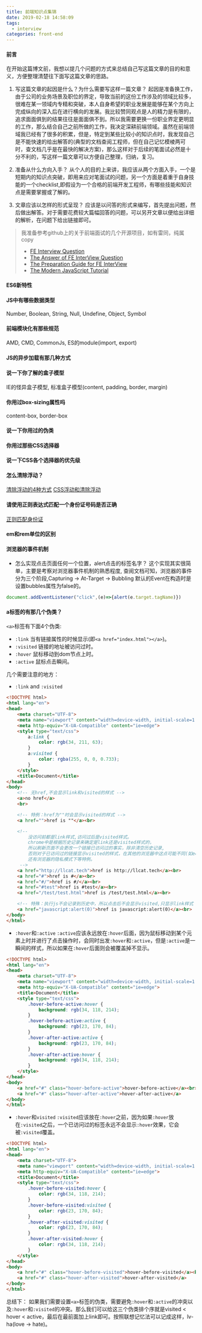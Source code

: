 ```yaml
---
title: 前端知识点集锦
date: 2019-02-18 14:58:09
tags: 
  - interview
categories: front-end
---
```


#### 前言
在开始这篇博文前，我想以提几个问题的方式来总结自己写这篇文章的目的和意义，方便整理清楚往下面写这篇文章的思路。

<!--more-->

1. 写这篇文章的起因是什么？为什么需要写这样一篇文章？
  起因是准备换工作，由于公司的业务场景及职位的界定，导致当前的这份工作涉及的领域比较多，很难在某一领域内专精和突破，本人自身希望的职业发展是能够在某个方向上完成纵向的深入后在进行横向的发展。我比较赞同观点是人的精力是有限的，追求面面俱到的结果往往是面面俱不到。所以我需要更换一份职业界定更明显的工作，那么结合自己之前所做的工作，我决定深耕前端领域。虽然在前端领域我已经有了很多的积累，但是，特定到某些比较小的知识点时，我发现自己是不能快速的给出解答的(典型的文档查阅工程师，但在自己记忆模棱两可时，查文档几乎是在最快的解决方案)，那么这样对于后续的笔面试必然是十分不利的，写这样一篇文章可以方便自己整理，归纳，复习。

2. 准备从什么方向入手？
  从个人的目的上来讲，我应该从两个方面入手，一个是短期内的知识点突破，即用来应对笔面试的问题，另一个方面是着重于自身技能的一个checklist,即假设为一个合格的前端开发工程师，有哪些技能和知识点是需要掌握或了解的。

3. 文章应该以怎样的形式呈现？
  应该是以问答的形式来编写，首先提出问题，然后做出解答。对于需要花费较大篇幅回答的问题，可以另开文章以便给出详细的解析，在问题下给出链接即可。

> 我准备参考github上的关于前端面试的几个开源项目，如有雷同，纯属copy
> - [FE Interview Question](https://github.com/h5bp/Front-end-Developer-Interview-Questions)
> - [The Answer of FE InterView Question](https://github.com/yangshun/front-end-interview-handbook)
> - [The Preparation Guide for FE InterView](https://github.com/Jobeir/front-end-interview-preparation-guide)
> - [The Modern JavaScript Tutorial](https://github.com/iliakan/javascript-tutorial-en)

#### ES6新特性

#### JS中有哪些数据类型
Number, Boolean, String, Null, Undefine, Object, Symbol

#### 前端模块化有那些规范
AMD, CMD, CommonJs, ES的module(import, export)

#### JS的异步加载有那几种方式

#### 说一下你了解的盒子模型
IE的怪异盒子模型, 标准盒子模型(content, padding, border, margin)

#### 你用过box-sizing属性吗
content-box, border-box

#### 说一下你用过的伪类


#### 你用过那些CSS选择器

#### 说一下CSS各个选择器的优先级

#### 怎么清除浮动？
[清除浮动的4种方式](https://juejin.im/post/59e7190bf265da4307025d91)
[CSS浮动和清除浮动](https://juejin.im/entry/580479b85bbb50005b7c5083)

#### 请使用正则表达式匹配一个身份证号码是否正确
[正则匹配身份证](https://juejin.im/post/5aa8d89af265da23866f9669)

#### em和rem单位的区别

#### 浏览器的事件机制
- 怎么实现点击页面任何一个位置，alert点击的标签名字？
这个实现其实很简单，主要是考察对浏览器事件机制的熟悉程度,
查阅文档可知，浏览器的事件分为三个阶段,Capturing -> At-Target -> Bubbling
默认的Event在构造时是设置bubbles属性为false的。
```js
document.addEventListener("click",(e)=>{alert(e.target.tagName)})
```

#### a标签的有那几个伪类？
`<a>`标签有下面4个伪类:
- `:link`
当有链接属性的时候显示(即`<a href="index.html"></a>`)。
- `:visited`
链接的地址被访问过时。
- `:hover`
鼠标移动到dom节点上时。
- `:active`
鼠标点击瞬间。

几个需要注意的地方：
- `:link` and `:visited`
```html
<!DOCTYPE html>
<html lang="en">
<head>
    <meta charset="UTF-8">
    <meta name="viewport" content="width=device-width, initial-scale=1.0">
    <meta http-equiv="X-UA-Compatible" content="ie=edge">
    <style type="text/css">
        a:link {
            color: rgb(34, 211, 63);
        }
        a:visited {
            color: rgba(255, 0, 0, 0.733);
        }
    </style>
    <title>Document</title>
</head>
<body>
    <!-- 无href,不会显示link和visited的样式 -->
    <a>no href</a>
    <br>

    <!-- 特例：href为""时会显示visited的样式 -->
    <a href="">href is ""</a><br>

    <!-- 
        没访问前都是link样式,访问过后是visited样式。
        chrome中是根据历史记录来确定是link还是visited样式的，
        所以刷新页面不会更改一个链接已访问过的事实，除非清空历史记录,
        否则对于已访问过的链接显示visited的样式，在其他的浏览器中这点可能不同(如edge),
        还有浏览器的隐私模式下等特例。
     -->
    <a href="http://llcat.tech">href is http://llcat.tech</a><br>
    <a href="#">href is #</a><br>
    <a href="#/">href is #/</a><br>
    <a href="#test">href is #test</a><br>
    <a href="/test/test.html">href is /test/test.html</a><br>

    <!-- 特殊：执行js不会记录到历史中，所以点击后不会显示visited,只显示link样式 -->
    <a href="javascript:alert(0)">href is javascript:alert(0)</a><br>
</body>
</html>
```

- `:hover`和`:active`
`:active`应该永远放在`:hover`后面，因为鼠标移动到某个元素上时并进行了点击操作时，会同时出发`:hover`和`:active`，但是`:active`是一瞬间的样式，所以如果在`:hover`后面则会被覆盖掉不显示。

```html
<!DOCTYPE html>
<html lang="en">
<head>
    <meta charset="UTF-8">
    <meta name="viewport" content="width=device-width, initial-scale=1.0">
    <meta http-equiv="X-UA-Compatible" content="ie=edge">
    <title>Document</title>
    <style type="text/css">
        .hover-before-active:hover {
            background: rgb(34, 118, 214);
        }
        .hover-before-active:active {
            background: rgb(23, 170, 84);
        }
        .hover-after-active:active {
            background: rgb(23, 170, 84);
        }
        .hover-after-active:hover {
            background: rgb(34, 118, 214);
        }
    </style>
</head>
<body>
    <a href="#" class="hover-before-active">hover-before-active</a><br>
    <a href="#" class="hover-after-active">hover-after-active</a>
</body>
</html>
```

- `:hover`和`visited`
`:visited`应该放在`:hover`之前，因为如果`:hover`放在`:visited`之后，一个已访问过的标签永远不会显示`:hover`效果，它会被`:visited`覆盖。
```html
<!DOCTYPE html>
<html lang="en">
<head>
    <meta charset="UTF-8">
    <meta name="viewport" content="width=device-width, initial-scale=1.0">
    <meta http-equiv="X-UA-Compatible" content="ie=edge">
    <title>Document</title>
    <style type="text/css">
        .hover-before-visited:hover {
            color: rgb(34, 118, 214);
        }
        .hover-before-visited:visited {
            color: rgb(23, 170, 84);
        }
        .hover-after-visited:visited {
            color: rgb(23, 170, 84);
        }
        .hover-after-visited:hover {
            color: rgb(34, 118, 214);
        }
    </style>
</head>
<body>
    <a href="#" class="hover-before-visited">hover-before-visited</a><br>
    <a href="#" class="hover-after-visited">hover-after-visited</a>
</body>
</html>
```

总结下：
如果我们需要设置`<a>`标签的伪类，需要避免`:hover`和`:active`的冲突以及`:hover`和`:visited`的冲突。那么我们可以给这三个伪类排个序就是visited < hover < active，最后在最前面加上link即可。按照联想记忆法可以记成这样，lv-ha(love -> hate)。
